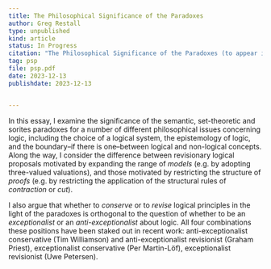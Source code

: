 ```yaml
---
title: The Philosophical Significance of the Paradoxes
author: Greg Restall
type: unpublished
kind: article
status: In Progress
citation: "The Philosophical Significance of the Paradoxes (to appear in the <em>Oxford Handbook of Philosophical Logic</em>)"
tag: psp
file: psp.pdf
date: 2023-12-13
publishdate: 2023-12-13


---
```

In this essay, I examine the significance of the semantic, set-theoretic and
sorites paradoxes for a number of different philosophical issues concerning
logic, including the choice of a logical system, the epistemology of logic, and
the boundary–if there is one–between logical and non-logical concepts. Along
the way, I consider the difference between revisionary logical proposals
motivated by expanding the range of *models* (e.g. by adopting three-valued
valuations), and those motivated by restricting the structure of *proofs* (e.g.
by restricting the application of the structural rules of *contraction* or *cut*).

I also argue that whether to *conserve* or to *revise* logical principles in the
light of the paradoxes is orthogonal to the question of whether to be an
*exceptionalist* or an *anti-exceptionalist* about logic. All four combinations
these positions have been staked out in recent work: anti-exceptionalist
conservative (Tim Williamson) and anti-exceptionalist revisionist (Graham
Priest), exceptionalist conservative (Per Martin-Löf), exceptionalist
revisionist (Uwe Petersen).

